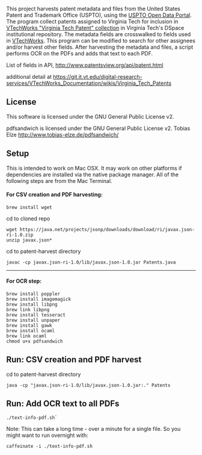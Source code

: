 This project harvests patent metadata and files from the United States Patent and Trademark Office (USPTO), using the 
[USPTO Open Data Portal](https://developer.uspto.gov/product/patent). The program collect patents assigned
to Virginia Tech for inclusion in [VTechWorks "Virginia Tech Patent" collection](http://vtechworks.lib.vt.edu/handle/10919/72295)
in Virginia Tech's DSpace institutional repository. 
The metadata fields are crosswalked to fields used in [VTechWorks](http://vtechworks.lib.vt.edu/). 
This program can be modified to search for other assignees and/or harvest other fields.
After harvesting the metadata and files, a script performs OCR on the PDFs and adds that text to each PDF.
 

List of fields in API, http://www.patentsview.org/api/patent.html

additional detail at 
https://git.it.vt.edu/digital-research-services/VTechWorks_Documentation/wikis/Virginia_Tech_Patents

License
-------
This software is licensed under the GNU General Public License v2.

pdfsandwich is licensed under the GNU General Public License v2.
Tobias Elze http://www.tobias-elze.de/pdfsandwich/

## Setup

This is intended to work on Mac OSX. It may work on other platforms if dependencies are installed  via the native package manager. 
All of the following steps are from the Mac Terminal.

#### For CSV creation and PDF harvesting:

```
brew install wget
```

cd to cloned repo

```
wget https://java.net/projects/jsonp/downloads/download/ri/javax.json-ri-1.0.zip
unzip javax.json*
```

cd to patent-harvest directory
```
javac -cp javax.json-ri-1.0/lib/javax.json-1.0.jar Patents.java
```

---

#### For OCR step:

```
brew install poppler
brew install imagemagick
brew install libpng
brew link libpng
brew install tesseract
brew install unpaper
brew install gawk
brew install ocaml
brew link ocaml
chmod u+x pdfsandwich
```


## Run: CSV creation and PDF harvest

cd to patent-harvest directory
```
java -cp "javax.json-ri-1.0/lib/javax.json-1.0.jar:." Patents
```

## Run: Add OCR text to all PDFs

```
./text-info-pdf.sh`
```

Note: This can take a long time - over a minute for a single file. So you might want to run overnight with:
```
caffeinate -i ./text-info-pdf.sh
```
